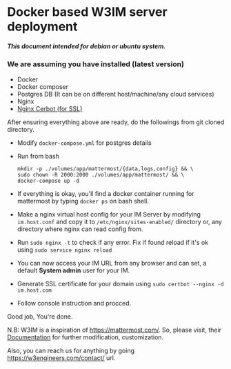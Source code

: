 # Docker based W3IM server deployment

##### This document intended for debian or ubuntu system.

### We are assuming you have installed (latest version)
- Docker
- Docker composer 
- Postgres DB (It can be on different host/machine/any cloud services)
- Nginx 
- [Nginx Cerbot (for SSL)](https://www.digitalocean.com/community/tutorials/how-to-set-up-let-s-encrypt-with-nginx-server-blocks-on-ubuntu-16-04)

After ensuring everything above are ready, do the followings from git cloned directory.
- Modify `docker-compose.yml` for postgres details
- Run from bash

    ```
    mkdir -p ./volumes/app/mattermost/{data,logs,config} && \
    sudo chown -R 2000:2000 ./volumes/app/mattermost/ && \
    docker-compose up -d
    ```

- If everything is okay, you'll find a docker container running for mattermost by typing `docker ps` on bash shell.
- Make a nginx virtual host config for your IM Server by modifying `im.host.conf` and copy it to `/etc/nginx/sites-enabled/` directory or, any directory where nginx can read config from.
- Run `sudo nginx -t` to check if any error. Fix if found reload if it's ok using `sudo service nginx reload`
- You can now access your IM URL from any browser and can set, a default **System admin** user for your IM.
- Generate SSL certificate for your domain using `sudo certbot --nginx -d im.host.com`
- Follow console instruction and procced. 

Good job, You're done.

N.B: W3IM is a inspiration of https://mattermost.com/. So, please visit, their [Documentation](https://docs.mattermost.com/) for further modification, customization. 

Also, you can reach us for anything by going https://w3engineers.com/contact/ url.

